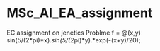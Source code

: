 # MSc_AI_EA_assignment
EC assignment on jenetics 
Problme
f = @(x,y) sin(5/(2*pi)*x).*sin(5/(2*pi)*y).*exp(-(x+y)/20);
